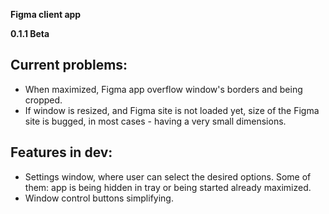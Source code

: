 **Figma client app**

**0.1.1 Beta**

Current problems:
- 
- When maximized, Figma app overflow window's borders and being cropped.
- If window is resized, and Figma site is not loaded yet, size of the Figma site is bugged, in most cases - having a very small dimensions.

Features in dev:
- 
- Settings window, where user can select the desired options. Some of them: app is being hidden in tray or being started already maximized.
- Window control buttons simplifying.
